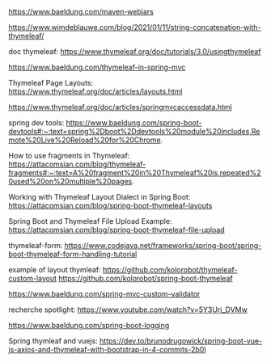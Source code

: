 https://www.baeldung.com/maven-webjars

https://www.wimdeblauwe.com/blog/2021/01/11/string-concatenation-with-thymeleaf/

doc thymeleaf: https://www.thymeleaf.org/doc/tutorials/3.0/usingthymeleaf

https://www.baeldung.com/thymeleaf-in-spring-mvc

Thymeleaf Page Layouts: https://www.thymeleaf.org/doc/articles/layouts.html

https://www.thymeleaf.org/doc/articles/springmvcaccessdata.html

spring dev tools: https://www.baeldung.com/spring-boot-devtools#:~:text=spring%2Dboot%2Ddevtools%20module%20includes,Remote%20Live%20Reload%20for%20Chrome.



How to use fragments in Thymeleaf: https://attacomsian.com/blog/thymeleaf-fragments#:~:text=A%20fragment%20in%20Thymeleaf%20is,repeated%20used%20on%20multiple%20pages.

Working with Thymeleaf Layout Dialect in Spring Boot: https://attacomsian.com/blog/spring-boot-thymeleaf-layouts

Spring Boot and Thymeleaf File Upload Example: https://attacomsian.com/blog/spring-boot-thymeleaf-file-upload


thymeleaf-form: https://www.codejava.net/frameworks/spring-boot/spring-boot-thymeleaf-form-handling-tutorial

example of layout thymleaf: 
    https://github.com/kolorobot/thymeleaf-custom-layout
    https://github.com/kolorobot/spring-boot-thymeleaf


https://www.baeldung.com/spring-mvc-custom-validator



recherche spotlight: https://www.youtube.com/watch?v=5Y3Urj_DVMw



https://www.baeldung.com/spring-boot-logging

Spring thymleaf and vuejs: https://dev.to/brunodrugowick/spring-boot-vue-js-axios-and-thymeleaf-with-bootstrap-in-4-commits-2b0l